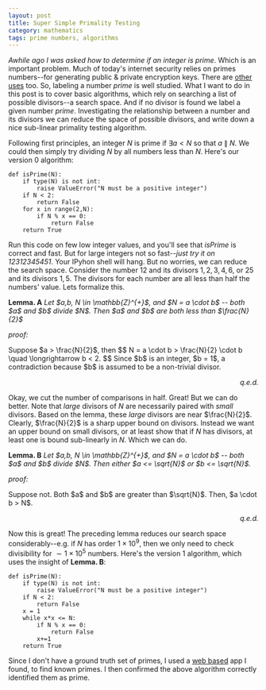 ```yaml
---
layout: post
title: Super Simple Primality Testing
category: mathematics 
tags: prime numbers, algorithms
---
```


*Awhile ago I was asked how to determine if an integer is prime*. Which is an important problem. Much of today's internet security relies on primes numbers--for generating public & private encryption keys. There are [other uses][2] too. So, labeling a number *prime* is well studied. What I want to do in this post is to cover basic algorithms, which rely on searching a list of possible divisors--a search space. And if no divisor is found we label a given number *prime*. Investigating the relationship between a number and its divisors we can reduce the space of possible divisors, and write down a nice sub-linear primality testing algorithm.  

Following first principles, an integer $N$ is prime if $\exists a < N$ so that $a\ \|\ N$. We could then simply try dividing $N$ by all numbers less than $N$. Here's our version $0$ algorithm:


	def isPrime(N):
		if type(N) is not int:
			raise ValueError("N must be a positive integer")
		if N < 2:
			return False
		for x in range(2,N):
			if N % x == 0: 
				return False
		return True

Run this code on few low integer values, and you'll see that *isPrime* is correct and fast. But for large integers 
not so fast--*just try it on 12312345451*. Your IPyhon shell will hang. But no worries, we can reduce the search space. Consider the number
$12$ and its divisors $1,2,3,4,6$, or $25$ and its divisors $1, 5$. The divisors for each number are all less than half the numbers' value. 
Lets formalize this.

<p><strong>Lemma. A</strong> <em>Let $a,b, N \in \mathbb{Z}^{+}$, and $N = a \cdot b$ -- both $a$ and $b$ divide $N$. Then $a$ and $b$ are both less than $\frac{N}{2}$ </em></p>
<p><em>proof:</em></p>
Suppose $a > \frac{N}{2}$, then 
$$
	N = a \cdot b > \frac{N}{2} \cdot b  \quad \longrightarrow b < 2.
$$
Since $b$ is an integer, $b = 1$, a contradiction because $b$ is assumed to be a non-trivial divisor.     

<div align="right">
	<p><em>q.e.d.</em></p>
</div>

Okay, we cut the number of comparisons in half. Great! But we can do better. Note that *large* divisors of $N$ are necessarily paired with *small* divisors. Based on the lemma, these *large* divisors are near $\frac{N}{2}$. Clearly, $\frac{N}{2}$ is a sharp upper bound on divisors. Instead we want an upper bound on small divisors, or at least show that if $N$ has divisors, at least one is bound sub-linearly in $N$. Which we can do.

<p><strong>Lemma. B</strong> <em>Let $a,b, N \in \mathbb{Z}^{+}$, and $N = a \cdot b$ -- both $a$ and $b$ divide $N$. Then either $a <= \sqrt{N}$ or $b <= \sqrt{N}$. </em></p>
<p><em>proof:</em></p>
Suppose not. Both $a$ and $b$ are greater than $\sqrt{N}$. Then, $a \cdot b > N$.

<div align="right">
	<p><em>q.e.d.</em></p>
</div>

Now this is great! The preceding lemma reduces our search space considerably--e.g. if $N$ has order $1 \times 10^9$, then we only need to check divisibility for $\sim 1 \times 10^5$ numbers. Here's the version $1$ algorithm, which uses the insight of <strong>Lemma. B</strong>:

	def isPrime(N):
		if type(N) is not int:
			raise ValueError("N must be a positive integer")
		if N < 2:
			return False
		x = 1
		while x*x <= N:
			if N % x == 0: 
				return False
			x+=1	
		return True

Since I don't have a ground truth set of primes, I used a [web based][1] app I found, to find known primes. I then confirmed the above algorithm correctly identified them as prime.

[1]: http://primes.utm.edu/curios/includes/primetest.php
[2]: http://en.wikipedia.org/wiki/Generating_primes